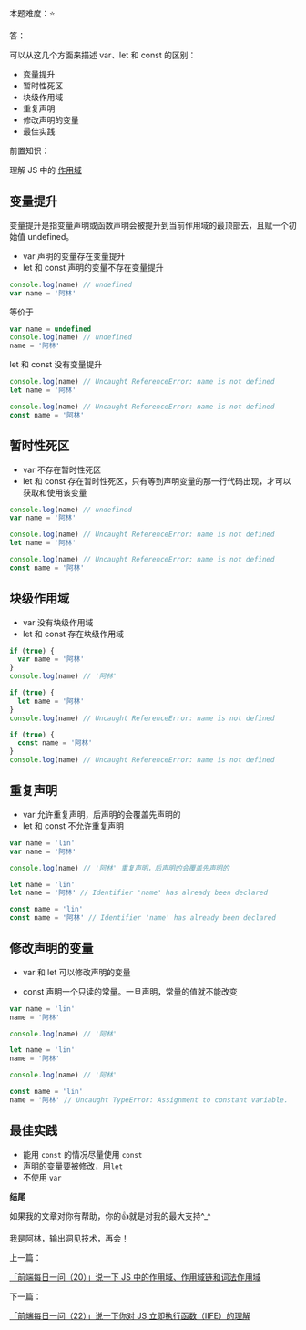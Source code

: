本题难度：⭐ 

答：

可以从这几个方面来描述 var、let 和 const 的区别：

-   变量提升
-   暂时性死区
-   块级作用域
-   重复声明
-   修改声明的变量
-   最佳实践

前置知识：

理解 JS 中的 [作用域](https://juejin.cn/post/7075472985762725902)

## 变量提升

变量提升是指变量声明或函数声明会被提升到当前作用域的最顶部去，且赋一个初始值 undefined。

- var 声明的变量存在变量提升
- let 和 const 声明的变量不存在变量提升

```js
console.log(name) // undefined
var name = '阿林'
```
等价于
```js
var name = undefined
console.log(name) // undefined
name = '阿林'
```
let 和 const 没有变量提升

```js
console.log(name) // Uncaught ReferenceError: name is not defined
let name = '阿林'
```
```js
console.log(name) // Uncaught ReferenceError: name is not defined
const name = '阿林'
```
## 暂时性死区
- var 不存在暂时性死区
- let 和 const 存在暂时性死区，只有等到声明变量的那一行代码出现，才可以获取和使用该变量

```js
console.log(name) // undefined
var name = '阿林'
```
```js
console.log(name) // Uncaught ReferenceError: name is not defined
let name = '阿林'
```
```js
console.log(name) // Uncaught ReferenceError: name is not defined
const name = '阿林'
```
## 块级作用域

- var 没有块级作用域
- let 和 const 存在块级作用域

```js
if (true) {
  var name = '阿林'
}
console.log(name) // '阿林'
```
```js
if (true) {
  let name = '阿林'
}
console.log(name) // Uncaught ReferenceError: name is not defined
```
```js
if (true) {
  const name = '阿林'
}
console.log(name) // Uncaught ReferenceError: name is not defined
```
## 重复声明

- var 允许重复声明，后声明的会覆盖先声明的
- let 和 const 不允许重复声明

```js
var name = 'lin'
var name = '阿林'

console.log(name) // '阿林' 重复声明，后声明的会覆盖先声明的
```
```js
let name = 'lin'
let name = '阿林' // Identifier 'name' has already been declared
```
```js
const name = 'lin'
const name = '阿林' // Identifier 'name' has already been declared
```
## 修改声明的变量
- var 和 let 可以修改声明的变量

- const 声明一个只读的常量。一旦声明，常量的值就不能改变

```js
var name = 'lin'
name = '阿林'

console.log(name) // '阿林'
```
```js
let name = 'lin'
name = '阿林'

console.log(name) // '阿林'
```
```js
const name = 'lin'
name = '阿林' // Uncaught TypeError: Assignment to constant variable.
```

## 最佳实践

- 能用 `const` 的情况尽量使用 `const`
- 声明的变量要被修改，用`let`
- 不使用 `var`

**结尾**

如果我的文章对你有帮助，你的👍就是对我的最大支持^_^

我是阿林，输出洞见技术，再会！

上一篇：

[「前端每日一问（20）」说一下 JS 中的作用域、作用域链和词法作用域](https://github.com/wlllyfor/question-everyday/blob/main/JS/20.%E8%AF%B4%E4%B8%80%E4%B8%8B%20JS%20%E4%B8%AD%E7%9A%84%E4%BD%9C%E7%94%A8%E5%9F%9F%E3%80%81%E4%BD%9C%E7%94%A8%E5%9F%9F%E9%93%BE%E5%92%8C%E8%AF%8D%E6%B3%95%E4%BD%9C%E7%94%A8%E5%9F%9F.md)

下一篇：

[「前端每日一问（22）」说一下你对 JS 立即执行函数（IIFE）的理解](https://juejin.cn/post/7076208081209655304)